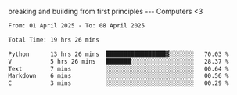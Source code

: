 breaking and building from first principles --- Computers <3

<!--START_SECTION:waka-->

```txt
From: 01 April 2025 - To: 08 April 2025

Total Time: 19 hrs 26 mins

Python      13 hrs 26 mins  █████████████████▓░░░░░░░   70.03 %
V           5 hrs 26 mins   ███████░░░░░░░░░░░░░░░░░░   28.37 %
Text        7 mins          ░░░░░░░░░░░░░░░░░░░░░░░░░   00.64 %
Markdown    6 mins          ░░░░░░░░░░░░░░░░░░░░░░░░░   00.56 %
C           3 mins          ░░░░░░░░░░░░░░░░░░░░░░░░░   00.29 %
```

<!--END_SECTION:waka-->
